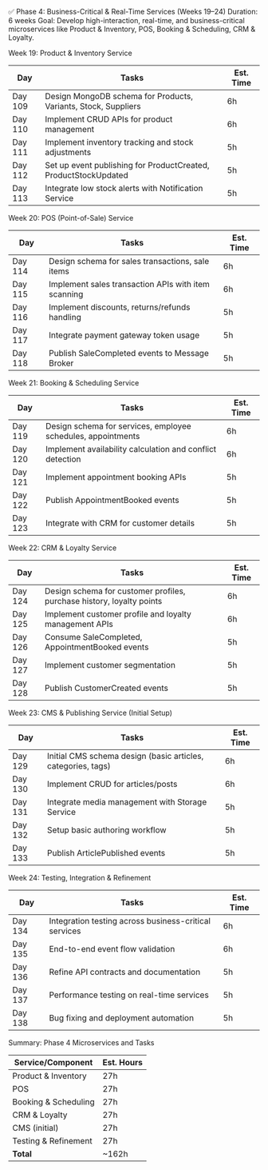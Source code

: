 ✅ Phase 4: Business-Critical & Real-Time Services (Weeks 19–24)
Duration: 6 weeks
Goal: Develop high-interaction, real-time, and business-critical microservices like Product & Inventory, POS, Booking & Scheduling, CRM & Loyalty.


Week 19: Product & Inventory Service

| Day     | Tasks                                                           | Est. Time |
| ------- | --------------------------------------------------------------- | --------- |
| Day 109 | Design MongoDB schema for Products, Variants, Stock, Suppliers  | 6h        |
| Day 110 | Implement CRUD APIs for product management                      | 6h        |
| Day 111 | Implement inventory tracking and stock adjustments              | 5h        |
| Day 112 | Set up event publishing for ProductCreated, ProductStockUpdated | 5h        |
| Day 113 | Integrate low stock alerts with Notification Service            | 5h        |


Week 20: POS (Point-of-Sale) Service

| Day     | Tasks                                               | Est. Time |
| ------- | --------------------------------------------------- | --------- |
| Day 114 | Design schema for sales transactions, sale items    | 6h        |
| Day 115 | Implement sales transaction APIs with item scanning | 6h        |
| Day 116 | Implement discounts, returns/refunds handling       | 5h        |
| Day 117 | Integrate payment gateway token usage               | 5h        |
| Day 118 | Publish SaleCompleted events to Message Broker      | 5h        |


Week 21: Booking & Scheduling Service

| Day     | Tasks                                                        | Est. Time |
| ------- | ------------------------------------------------------------ | --------- |
| Day 119 | Design schema for services, employee schedules, appointments | 6h        |
| Day 120 | Implement availability calculation and conflict detection    | 6h        |
| Day 121 | Implement appointment booking APIs                           | 5h        |
| Day 122 | Publish AppointmentBooked events                             | 5h        |
| Day 123 | Integrate with CRM for customer details                      | 5h        |

Week 22: CRM & Loyalty Service

| Day     | Tasks                                                                 | Est. Time |
| ------- | --------------------------------------------------------------------- | --------- |
| Day 124 | Design schema for customer profiles, purchase history, loyalty points | 6h        |
| Day 125 | Implement customer profile and loyalty management APIs                | 6h        |
| Day 126 | Consume SaleCompleted, AppointmentBooked events                       | 5h        |
| Day 127 | Implement customer segmentation                                       | 5h        |
| Day 128 | Publish CustomerCreated events                                        | 5h        |


Week 23: CMS & Publishing Service (Initial Setup)

| Day     | Tasks                                                        | Est. Time |
| ------- | ------------------------------------------------------------ | --------- |
| Day 129 | Initial CMS schema design (basic articles, categories, tags) | 6h        |
| Day 130 | Implement CRUD for articles/posts                            | 6h        |
| Day 131 | Integrate media management with Storage Service              | 5h        |
| Day 132 | Setup basic authoring workflow                               | 5h        |
| Day 133 | Publish ArticlePublished events                              | 5h        |


Week 24: Testing, Integration & Refinement

| Day     | Tasks                                                 | Est. Time |
| ------- | ----------------------------------------------------- | --------- |
| Day 134 | Integration testing across business-critical services | 6h        |
| Day 135 | End-to-end event flow validation                      | 6h        |
| Day 136 | Refine API contracts and documentation                | 5h        |
| Day 137 | Performance testing on real-time services             | 5h        |
| Day 138 | Bug fixing and deployment automation                  | 5h        |


Summary: Phase 4 Microservices and Tasks

| Service/Component    | Est. Hours |
| -------------------- | ---------- |
| Product & Inventory  | 27h        |
| POS                  | 27h        |
| Booking & Scheduling | 27h        |
| CRM & Loyalty        | 27h        |
| CMS (initial)        | 27h        |
| Testing & Refinement | 27h        |
| **Total**            | \~162h     |
